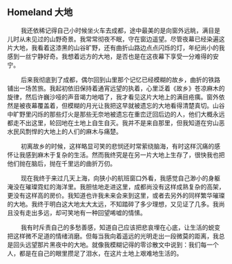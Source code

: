 ## Homeland 大地

&nbsp;&nbsp;&nbsp;&nbsp;&nbsp;&nbsp;&nbsp;&nbsp;我还依稀记得自己小时候坐火车去成都，途中最美的是向窗外远眺，满目是儿时从未见过的山野奇景。我常常彻夜不眠，守在窗边遥望。尽管夜幕已经染遍这片大地，我看着这漆黑的山谷旷野，还有曲折山路边点点闪烁的灯，年纪尚小的我感到一丝宁静好奇。我想着远方的大地，是否也是在这夜幕下享受一分难得的安宁。

&nbsp;&nbsp;&nbsp;&nbsp;&nbsp;&nbsp;&nbsp;&nbsp;后来我彻底到了成都，偶尔回到山里那个记忆已经模糊的故乡，曲折的铁路铺出一场苦旅。我起初依旧保持着通宵远望的执着，心里泛着《故乡》苍凉麻木的旋律，然后许巍沙哑的声音竭力地唱了，我才看见这片大地上的满目疮痍。窗外依然是被夜幕覆盖着，但模糊的月光让我把这早就被遗忘的大地看得清楚真切。山谷中旷野里闪烁的那些灯火是那些无奈地被遗忘在重峦迂回后边的人，他们大概永远都走不出这里，轮回地在土地上自生自灭。我并不是来自那里，但我知道在穷山恶水民风剽悍的大地上的人们的麻木与痛楚。

&nbsp;&nbsp;&nbsp;&nbsp;&nbsp;&nbsp;&nbsp;&nbsp;初离故乡的时候，这样略显可笑的悲悯还时常萦绕脑海，有时这样沉痛的感怀让我感到麻木于复杂的生活。然而我终究是在另一片大地上生存了，很快我也把他们抛在脑后，抛在千里远的曲折万仞。

&nbsp;&nbsp;&nbsp;&nbsp;&nbsp;&nbsp;&nbsp;&nbsp;现在我终于来过几天上海，向狭小的航班窗口外看，我感觉自己渺小的身躯淹没在璀璨霓虹的海洋里。我胆怯地走进这里，成都尚没有这样成熟复杂的高架，更没有这样高的房价。我知道也许我未来会来到这里，或者去另外的同样繁华璀璨的大地。我终于明白这大地太大太远，不知踏碎了多少理想，又见证了几多。我尚且没有走出多远，却可笑地有一种回望唏嘘的情愫。

&nbsp;&nbsp;&nbsp;&nbsp;&nbsp;&nbsp;&nbsp;&nbsp;我有时斥责自己的多愁善感，知道自己应该把悲哀埋在心底，让生活的蜕变把这样微不足道的情绪消磨。但每当我向着遥远的光明走出一段微莫的距离，我总是回头远望那片黑夜中的大地。就像我模糊记得的零诊散文中说到：我们每一个人，都是在自己的眼里攒足了泪水，在这片土地上艰难地生活的。